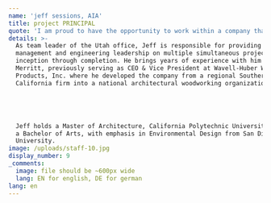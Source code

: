```yaml
---
name: 'jeff sessions, AIA'
title: project PRINCIPAL
quote: 'I am proud to have the opportunity to work within a company that holds craftsmanship, quality and customer satisfaction to the highest standards in the industry.'
details: >-
  As team leader of the Utah office, Jeff is responsible for providing project
  management and engineering leadership on multiple simultaneous projects from
  inception through completion. He brings years of experience with him to
  Merritt, previously serving as CEO & Vice President at Wavell-Huber Wood
  Products, Inc. where he developed the company from a regional Southern
  California firm into a national architectural woodworking organization.





  Jeff holds a Master of Architecture, California Polytechnic University and
  a Bachelor of Arts, with emphasis in Environmental Design from San Diego State
  University.
image: /uploads/staff-10.jpg
display_number: 9
_comments:
  image: file should be ~600px wide
  lang: EN for english, DE for german
lang: en
---
```


